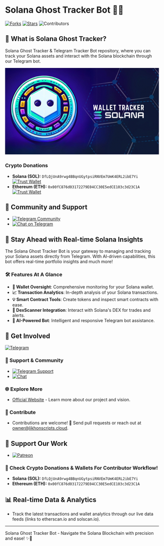 # Solana Ghost Tracker Bot 👻🌐

[![Forks](https://img.shields.io/github/forks/LikhonScripts/SolanaGhostTrackerBot?style=flat-square&label=Forks)](https://github.com/LikhonScripts/SolanaGhostTrackerBot/network/members)
[![Stars](https://img.shields.io/github/stars/LikhonScripts/SolanaGhostTrackerBot?style=flat-square&label=Stars)](https://github.com/LikhonScripts/SolanaGhostTrackerBot/stargazers)
![Contributors](https://img.shields.io/github/contributors/LikhonScripts/SolanaGhostTrackerBot?color=green&style=flat-square)

## 🎨 What is Solana Ghost Tracker?
Solana Ghost Tracker & Telegram Tracker Bot repository, where you can track your Solana assets and interact with the Solana blockchain through our Telegram bot.

![Solana Ghost Tracker Banner](https://raw.githubusercontent.com/LikhonScripts/SolanaGhostTrackerBot/main/IMG_8677.png)


### Crypto Donations
- **Solana (SOL):** `DfLQjUnA9rwg4BBqnUGytpsiRNVEm7UmK4ERL2ibE7Yi` [![Trust Wallet](https://img.shields.io/badge/Pay-SOL-blueviolet?style=flat-square)](https://link.trustwallet.com/send?asset=c501&address=DfLQjUnA9rwg4BBqnUGytpsiRNVEm7UmK4ERL2ibE7Yi)
- **Ethereum (ETH):** `0x00fC876d03172279E04CC30E5edCE103c3d23C1A` [![Trust Wallet](https://img.shields.io/badge/Pay-ETH-blueviolet?style=flat-square)](https://link.trustwallet.com/send?asset=c60&address=0x00fC876d03172279E04CC30E5edCE103c3d23C1A)




## 💬 Community and Support
- [![Telegram Community](https://img.shields.io/badge/Community-Telegram-blue?style=flat-square&logo=telegram)](https://t.me/LikhonScripts)
- [![Chat on Telegram](https://img.shields.io/badge/Chat-Telegram-blue?style=flat-square&logo=telegram)](https://t.me/ScriptsChats)

  
## 🚀 Stay Ahead with Real-time Solana Insights
The Solana Ghost Tracker Bot is your gateway to managing and tracking your Solana assets directly from Telegram. With AI-driven capabilities, this bot offers real-time portfolio insights and much more!

### 🛠️ Features At A Glance
- **🔎 Wallet Oversight**: Comprehensive monitoring for your Solana wallet.
- **📈 Transaction Analytics**: In-depth analysis of your Solana transactions.
- **💡 Smart Contract Tools**: Create tokens and inspect smart contracts with ease.
- **🔁 DexScanner Integration**: Interact with Solana's DEX for trades and alerts.
- **🤖 AI-Powered Bot**: Intelligent and responsive Telegram bot assistance.

## 🌟 Get Involved
[![Telegram](https://img.shields.io/badge/Join_us_on_Telegram-2CA5E0?style=for-the-badge&logo=telegram)](https://t.me/SolanaGhostTrackerBot)

### 🤝 Support & Community
- [![Telegram Support](https://img.shields.io/badge/Support-Telegram-2CA5E0?style=flat-square&logo=telegram)](https://t.me/LikhonScripts)
- [![Chat](https://img.shields.io/badge/Chat_on_Telegram-2CA5E0?style=flat-square&logo=telegram)](https://t.me/ScriptsChats)

### 🌐 Explore More
- [Official Website](https://likhonscripts.cloud) - Learn more about our project and vision.

### 💌 Contribute
- Contributions are welcome! 🌟 Send pull requests or reach out at owner@likhonscripts.cloud.

## 💖 Support Our Work
- [![Patreon](https://img.shields.io/badge/Support_us_on_Patreon-F96854?style=flat-square&logo=patreon)](https://www.patreon.com/LikhonScripts)

### 💸 Check Crypto Donations & Wallets For Contributor Workflow!
- **Solana (SOL):** `DfLQjUnA9rwg4BBqnUGytpsiRNVEm7UmK4ERL2ibE7Yi`
- **Ethereum (ETH):** `0x00fC876d03172279E04CC30E5edCE103c3d23C1A`

## 📊 Real-time Data & Analytics
- Track the latest transactions and wallet analytics through our live data feeds (links to etherscan.io and solscan.io).

---

Solana Ghost Tracker Bot - Navigate the Solana Blockchain with precision and ease! ✨🚀
